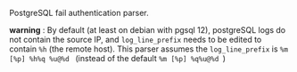 PostgreSQL fail authentication parser.


**warning** : By default (at least on debian with pgsql 12), postgreSQL logs do not contain the source IP, and `log_line_prefix` needs to be edited to contain `%h` (the remote host). This parser assumes the `log_line_prefix` is  `%m [%p] %h%q %u@%d ` (instead of the default `%m [%p] %q%u@%d `)


